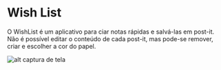 # Wish List

O WishList é um aplicativo para ciar notas rápidas e salvá-las em post-it. Não é possível editar o conteúdo de cada post-it, mas pode-se remover, criar e escolher a cor do papel.

![alt captura de tela](https://github.com/MrLih/wish-list/blob/master/Captura%20de%20tela%20de%202020-05-28%2018-41-24.png)


